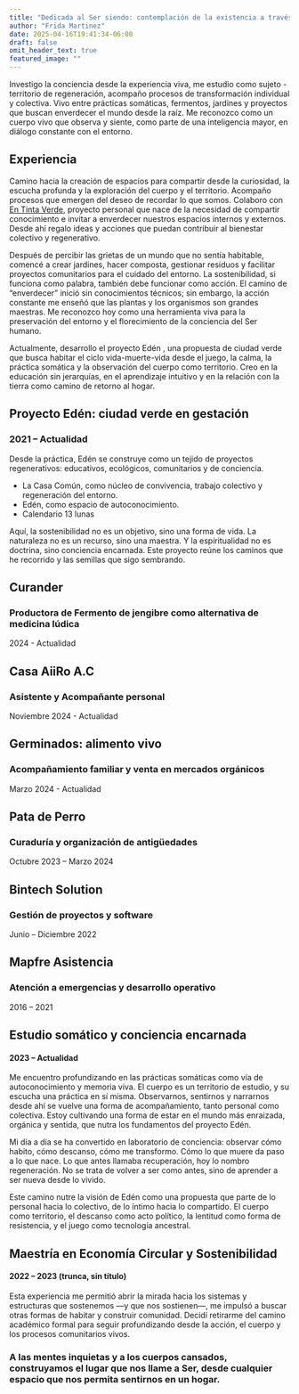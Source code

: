 ```yaml
---
title: "Dedicada al Ser siendo: contemplación de la existencia a través de la naturaleza."
author: "Frida Martinez"
date: 2025-04-16T19:41:34-06:00
draft: false
omit_header_text: true
featured_image: ""
---
```


Investigo la conciencia desde la experiencia viva, me estudio como sujeto - territorio de regeneración, acompaño procesos de transformación individual y colectiva.
Vivo entre prácticas somáticas, fermentos, jardines y proyectos que buscan enverdecer el mundo desde la raíz.
Me reconozco como un cuerpo vivo que observa y siente, como parte de una inteligencia mayor, en diálogo constante con el entorno.


## Experiencia

Camino hacia la creación de espacios para compartir desde la curiosidad, la escucha profunda y la exploración del cuerpo y el territorio. Acompaño procesos que emergen del deseo de recordar lo que somos. Colaboro con [En Tinta Verde](https://entintaverde.org/), proyecto personal que nace de la necesidad de compartir conocimiento e invitar a enverdecer nuestros espacios internos y externos. Desde ahí regalo ideas y acciones que puedan contribuir al bienestar colectivo y regenerativo.

Después de percibir las grietas de un mundo que no sentía habitable, comencé a crear jardines, hacer composta, gestionar residuos y facilitar proyectos comunitarios para el cuidado del entorno. La sostenibilidad, si funciona como palabra, también debe funcionar como acción. El camino de “enverdecer” inició sin conocimientos técnicos; sin embargo, la acción constante me enseñó que las plantas y los organismos son grandes maestras. Me reconozco hoy como una herramienta viva para la preservación del entorno y el florecimiento de la conciencia del Ser humano.

Actualmente, desarrollo el proyecto Edén , una propuesta de ciudad verde que busca habitar el ciclo vida-muerte-vida desde el juego, la calma, la práctica somática y la observación del cuerpo como territorio. Creo en la educación sin jerarquías, en el aprendizaje intuitivo y en la relación con la tierra como camino de retorno al hogar.


## Proyecto Edén: ciudad verde en gestación
### 2021 – Actualidad

Desde la práctica, Edén se construye como un tejido de proyectos regenerativos: educativos, ecológicos, comunitarios y de conciencia.

- La Casa Común, como núcleo de convivencia, trabajo colectivo y regeneración del entorno.
- Edén, como espacio de autoconocimiento.
- Calendario 13 lunas 
 
Aquí, la sostenibilidad no es un objetivo, sino una forma de vida. La naturaleza no es un recurso, sino una maestra. Y la espiritualidad no es doctrina, sino conciencia encarnada. Este proyecto reúne los caminos que he recorrido y las semillas que sigo sembrando.

## Curander
### Productora de Fermento de jengibre como alternativa de medicina lúdica 
2024 - Actualidad

## Casa AiiRo A.C 
### Asistente y Acompañante personal
Noviembre 2024 - Actualidad

## Germinados: alimento vivo
### Acompañamiento familiar y venta en mercados orgánicos
Marzo 2024 - Actualidad

## Pata de Perro
### Curaduría y organización de antigüedades
Octubre 2023 – Marzo 2024

## Bintech Solution
### Gestión de proyectos y software
Junio – Diciembre 2022

## Mapfre Asistencia
### Atención a emergencias y desarrollo operativo
2016 – 2021


## Estudio somático y conciencia encarnada
#### 2023 – Actualidad

Me encuentro profundizando en las prácticas somáticas como vía de autoconocimiento y memoria viva. El cuerpo es un territorio de estudio, y su escucha una práctica en sí misma. Observarnos, sentirnos y narrarnos desde ahí se vuelve una forma de acompañamiento, tanto personal como colectiva. Estoy cultivando una forma de estar en el mundo más enraizada, orgánica y sentida, que nutra los fundamentos del proyecto Edén.

Mi día a día se ha convertido en laboratorio de conciencia: observar cómo habito, cómo descanso, cómo me transformo. Cómo lo que muere da paso a lo que nace. Lo que antes llamaba recuperación, hoy lo nombro regeneración. No se trata de volver a ser como antes, sino de aprender a ser nueva desde lo vivido.

Este camino nutre la visión de Edén como una propuesta que parte de lo personal hacia lo colectivo, de lo íntimo hacia lo compartido. El cuerpo como territorio, el descanso como acto político, la lentitud como forma de resistencia, y el juego como tecnología ancestral.


## Maestría en Economía Circular y Sostenibilidad
#### 2022 – 2023 (trunca, sin título)

Esta experiencia me permitió abrir la mirada hacia los sistemas y estructuras que sostenemos —y que nos sostienen—, me impulsó a buscar otras formas de habitar y construir comunidad. Decidí retirarme del camino académico formal para seguir profundizando desde la acción, el cuerpo y los procesos comunitarios vivos.


### A las mentes inquietas y a los cuerpos cansados, construyamos el lugar que nos llame a Ser, desde cualquier espacio que nos permita sentirnos en un hogar.
